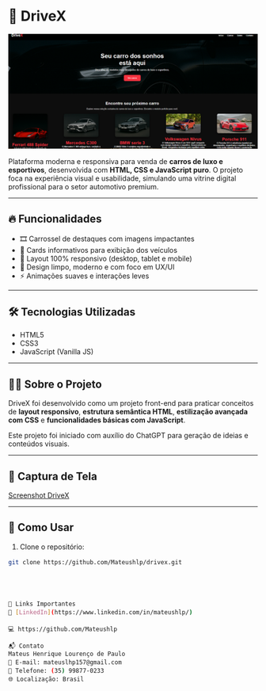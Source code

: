 # 🚗 DriveX

![DriveX Banner](./img/screenshot.png)

Plataforma moderna e responsiva para venda de **carros de luxo e esportivos**, desenvolvida com **HTML, CSS e JavaScript puro**. O projeto foca na experiência visual e usabilidade, simulando uma vitrine digital profissional para o setor automotivo premium.

---

## 🔥 Funcionalidades

- 🎞️ Carrossel de destaques com imagens impactantes
- 🧩 Cards informativos para exibição dos veículos
- 📱 Layout 100% responsivo (desktop, tablet e mobile)
- 🎨 Design limpo, moderno e com foco em UX/UI
- ⚡ Animações suaves e interações leves

---

## 🛠️ Tecnologias Utilizadas

- HTML5
- CSS3
- JavaScript (Vanilla JS)

---

## 🧑‍💻 Sobre o Projeto

DriveX foi desenvolvido como um projeto front-end para praticar conceitos de **layout responsivo**, **estrutura semântica HTML**, **estilização avançada com CSS** e **funcionalidades básicas com JavaScript**.

Este projeto foi iniciado com auxílio do ChatGPT para geração de ideias e conteúdos visuais.

---

## 📸 Captura de Tela

[Screenshot DriveX](./img/screenshot.png)

---

## 📂 Como Usar

1. Clone o repositório:

```bash
git clone https://github.com/Mateushlp/drivex.git




🔗 Links Importantes
🔗 [LinkedIn](https://www.linkedin.com/in/mateushlp/)

💻 https://github.com/Mateushlp

📬 Contato
Mateus Henrique Lourenço de Paulo
📧 E-mail: mateuslhp157@gmail.com
📱 Telefone: (35) 99877-0233
🌐 Localização: Brasil


